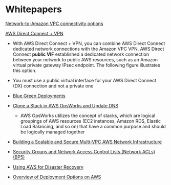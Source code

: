 # Whitepapers

[Network-to-Amazon VPC connectivity options](https://docs.aws.amazon.com/whitepapers/latest/aws-vpc-connectivity-options/network-to-amazon-vpc-connectivity-options.html)

[AWS Direct Connect + VPN](https://docs.aws.amazon.com/whitepapers/latest/aws-vpc-connectivity-options/aws-direct-connect-vpn.html)

- With AWS Direct Connect + VPN, you can combine AWS Direct Connect dedicated network connections with the Amazon VPC VPN. AWS Direct Connect **public VIF** established a dedicated network connection between your network to public AWS resources, such as an Amazon virtual private gateway IPsec endpoint. The following figure illustrates this option.
- You must use a public virtual interface for your AWS Direct Connect (DX) connection and not a private one


- [Blue Green Deployments](https://d0.awsstatic.com/whitepapers/AWS_Blue_Green_Deployments.pdf)
- [Clone a Stack in AWS OpsWorks and Update DNS](https://docs.aws.amazon.com/whitepapers/latest/blue-green-deployments/clone-a-stack-in-aws-opsworks-and-update-dns.html)
  - AWS OpsWorks utilizes the concept of stacks, which are logical groupings of AWS resources (EC2 instances, Amazon RDS, Elastic Load Balancing, and so on) that have a common purpose and should be logically managed together
- [Building a Scalable and Secure Multi-VPC AWS Network Infrastructure](https://d1.awsstatic.com/whitepapers/building-a-scalable-and-secure-multi-vpc-aws-network-infrastructure.pdf)
- [Security Groups and Network Access Control Lists (Network ACLs) (BP5)](https://docs.aws.amazon.com/whitepapers/latest/aws-best-practices-ddos-resiliency/security-groups-and-network-access-control-lists-nacls-bp5.html)
- [Using AWS for Disaster Recovery](https://aws.amazon.com/blogs/aws/new-whitepaper-use-aws-for-disaster-recovery)
- [Overview of Deployment Options on AWS](https://docs.aws.amazon.com/whitepapers/latest/overview-deployment-options/aws-deployment-services.html)